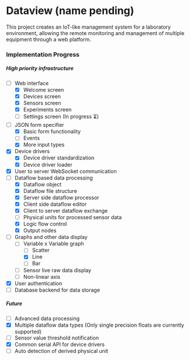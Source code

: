 # Dataview (name pending)
This project creates an IoT-like management system for a laboratory environment, allowing the remote monitoring and
management of multiple equipment through a web platform.

### Implementation Progress

##### High priority infrastructure
- [ ] Web interface
    - [x] Welcome screen
    - [x] Devices screen
    - [x] Sensors screen
    - [x] Experiments screen
    - [ ] Settings screen (In progress :hourglass_flowing_sand:)
- [ ] JSON form specifier
    - [x] Basic form functionality
    - [ ] Events
    - [x] More input types
- [x] Device drivers
    - [x] Device driver standardization
    - [x] Device driver loader
- [x] User to server WebSocket communication
- [ ] Dataflow based data processing
    - [x] Dataflow object
    - [x] Dataflow file structure
    - [x] Server side dataflow processor
    - [x] Client side dataflow editor
    - [x] Client to server dataflow exchange
    - [ ] Physical units for processed sensor data
    - [x] Logic flow control
    - [x] Output nodes
- [ ] Graphs and other data display
    - [ ] Variable x Variable graph
        - [ ] Scatter
        - [x] Line
        - [ ] Bar
    - [ ] Sensor live raw data display
    - [ ] Non-linear axis
- [x] User authentication
- [ ] Database backend for data storage

##### Future
- [ ] Advanced data processing
- [x] Multiple dataflow data types (Only single precision floats are currently supported)
- [ ] Sensor value threshold notification
- [x] Common serial API for device drivers
- [ ] Auto detection of derived physical unit